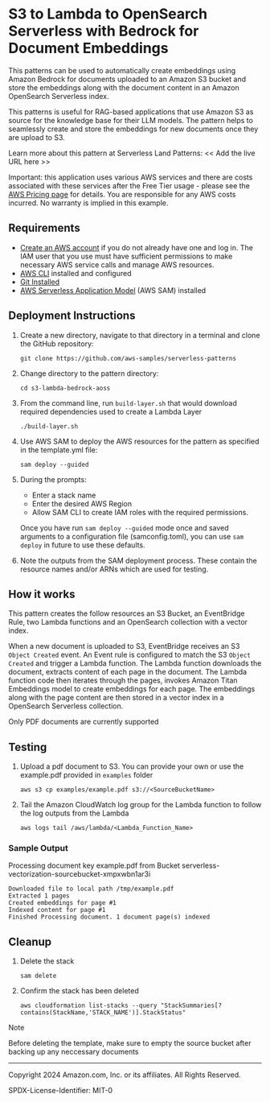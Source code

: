 # S3 to Lambda to OpenSearch Serverless with Bedrock for Document Embeddings

This patterns can be used to automatically create embeddings using Amazon Bedrock for documents uploaded to an Amazon S3 bucket and store the embeddings along with the document content in an Amazon OpenSearch Serverless index.

This patterns is useful for RAG-based applications that use Amazon S3 as source for the knowledge base for their LLM models. The pattern helps to seamlessly create and store the embeddings for new documents once they are upload to S3.

Learn more about this pattern at Serverless Land Patterns: << Add the live URL here >>

Important: this application uses various AWS services and there are costs associated with these services after the Free Tier usage - please see the [AWS Pricing page](https://aws.amazon.com/pricing/) for details. You are responsible for any AWS costs incurred. No warranty is implied in this example.

## Requirements

* [Create an AWS account](https://portal.aws.amazon.com/gp/aws/developer/registration/index.html) if you do not already have one and log in. The IAM user that you use must have sufficient permissions to make necessary AWS service calls and manage AWS resources.
* [AWS CLI](https://docs.aws.amazon.com/cli/latest/userguide/install-cliv2.html) installed and configured
* [Git Installed](https://git-scm.com/book/en/v2/Getting-Started-Installing-Git)
* [AWS Serverless Application Model](https://docs.aws.amazon.com/serverless-application-model/latest/developerguide/serverless-sam-cli-install.html) (AWS SAM) installed

## Deployment Instructions

1. Create a new directory, navigate to that directory in a terminal and clone the GitHub repository:
    ``` 
    git clone https://github.com/aws-samples/serverless-patterns
    ```
2. Change directory to the pattern directory:
    ```
    cd s3-lambda-bedrock-aoss
    ```
3. From the command line, run `build-layer.sh` that would download required dependencies used to create a Lambda Layer
    ```
    ./build-layer.sh
    ```
4. Use AWS SAM to deploy the AWS resources for the pattern as specified in the template.yml file:
    ```
    sam deploy --guided
    ```
5. During the prompts:
    * Enter a stack name
    * Enter the desired AWS Region
    * Allow SAM CLI to create IAM roles with the required permissions.

    Once you have run `sam deploy --guided` mode once and saved arguments to a configuration file (samconfig.toml), you can use `sam deploy` in future to use these defaults.

1. Note the outputs from the SAM deployment process. These contain the resource names and/or ARNs which are used for testing.

## How it works
This pattern creates the follow resources an S3 Bucket, an EventBridge Rule, two Lambda functions and an OpenSearch collection with a vector index.

When a new document is uploaded to S3, EventBridge receives an S3 <code>Object Created</code> event. An Event rule is configured to match the S3 <code>Object Created</code> and trigger a Lambda function. The Lambda function downloads the document, extracts content of each page in the document. The Lambda function code then iterates through the pages, invokes Amazon Titan Embeddings model to create embeddings for each page. The  embeddings along with the page content are then stored in a vector index in a OpenSearch Serverless collection.

Only PDF documents are currently supported

## Testing

1. Upload a pdf document to S3. You can provide your own or use the example.pdf provided in  ```examples``` folder

    ```
    aws s3 cp examples/example.pdf s3://<SourceBucketName>
    ```

2. Tail the Amazon CloudWatch log group for the Lambda function to follow the log outputs from the Lambda

    ```
    aws logs tail /aws/lambda/<Lambda_Function_Name>
    ```

### Sample Output
Processing document key example.pdf from  Bucket serverless-vectorization-sourcebucket-xmpxwbn1ar3i

    Downloaded file to local path /tmp/example.pdf
    Extracted 1 pages
    Created embeddings for page #1
    Indexed content for page #1
    Finished Processing document. 1 document page(s) indexed

## Cleanup

1. Delete the stack
    ``` 
    sam delete
    ```
2. Confirm the stack has been deleted
    ```
    aws cloudformation list-stacks --query "StackSummaries[?contains(StackName,'STACK_NAME')].StackStatus"
    ```

> [!NOTE]  
> Before deleting the template, make sure to empty the source bucket after backing up any neccessary documents


----
Copyright 2024 Amazon.com, Inc. or its affiliates. All Rights Reserved.

SPDX-License-Identifier: MIT-0